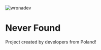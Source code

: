 <img align="center" src="NeverFoundProject/.github/assets/YoutubeBanner.png" alt="wronadev" />

# Never Found

Project created by developers from Poland!